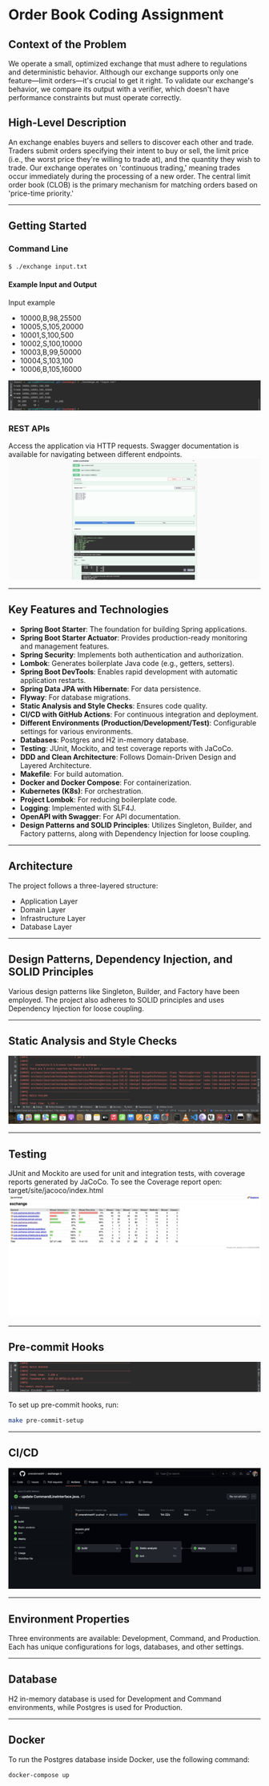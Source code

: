 # Order Book Coding Assignment

## Context of the Problem

We operate a small, optimized exchange that must adhere to regulations and deterministic behavior. Although our exchange supports only one feature—limit orders—it's crucial to get it right. To validate our exchange's behavior, we compare its output with a verifier, which doesn't have performance constraints but must operate correctly.

## High-Level Description

An exchange enables buyers and sellers to discover each other and trade. Traders submit orders specifying their intent to buy or sell, the limit price (i.e., the worst price they're willing to trade at), and the quantity they wish to trade. Our exchange operates on 'continuous trading,' meaning trades occur immediately during the processing of a new order. The central limit order book (CLOB) is the primary mechanism for matching orders based on 'price-time priority.'

---

## Getting Started

### Command Line

```bash
$ ./exchange input.txt
```

#### Example Input and Output
Input example
* 10000,B,98,25500
* 10005,S,105,20000
* 10001,S,100,500
* 10002,S,100,10000
* 10003,B,99,50000
* 10004,S,103,100
* 10006,B,105,16000

![CMD output example](README/cmd_example.png)


### REST APIs

Access the application via HTTP requests. Swagger documentation is available for navigating between different endpoints.
![Swagger OPEN API](README/swagger.jpeg)

---

## Key Features and Technologies

- **Spring Boot Starter**: The foundation for building Spring applications.
- **Spring Boot Starter Actuator**: Provides production-ready monitoring and management features.
- **Spring Security**: Implements both authentication and authorization.
- **Lombok**: Generates boilerplate Java code (e.g., getters, setters).
- **Spring Boot DevTools**: Enables rapid development with automatic application restarts.
- **Spring Data JPA with Hibernate**: For data persistence.
- **Flyway**: For database migrations.
- **Static Analysis and Style Checks**: Ensures code quality.
- **CI/CD with GitHub Actions**: For continuous integration and deployment.
- **Different Environments (Production/Development/Test)**: Configurable settings for various environments.
- **Databases**: Postgres and H2 in-memory database.
- **Testing**: JUnit, Mockito, and test coverage reports with JaCoCo.
- **DDD and Clean Architecture**: Follows Domain-Driven Design and Layered Architecture.
- **Makefile**: For build automation.
- **Docker and Docker Compose**: For containerization.
- **Kubernetes (K8s)**: For orchestration.
- **Project Lombok**: For reducing boilerplate code.
- **Logging**: Implemented with SLF4J.
- **OpenAPI with Swagger**: For API documentation.
- **Design Patterns and SOLID Principles**: Utilizes Singleton, Builder, and Factory patterns, along with Dependency Injection for loose coupling.

---

## Architecture

The project follows a three-layered structure:
- Application Layer
- Domain Layer
- Infrastructure Layer
- Database Layer

---

## Design Patterns, Dependency Injection, and SOLID Principles

Various design patterns like Singleton, Builder, and Factory have been employed. The project also adheres to SOLID principles and uses Dependency Injection for loose coupling.

---

## Static Analysis and Style Checks

![Style check](README/style_check.png)


---

## Testing

JUnit and Mockito are used for unit and integration tests, with coverage reports generated by JaCoCo.
To see the Coverage report open:
target/site/jacoco/index.html
![Style check](README/test_coverage_report.jpeg)


---

## Pre-commit Hooks

![Pre commit hooks](README/pre-commit.png)

To set up pre-commit hooks, run:

```bash
make pre-commit-setup
```

---

## CI/CD

![CI CD workflow](README/CI_CD.jpeg)


---

## Environment Properties

Three environments are available: Development, Command, and Production. Each has unique configurations for logs, databases, and other settings.

---

## Database

H2 in-memory database is used for Development and Command environments, while Postgres is used for Production.

---

## Docker

To run the Postgres database inside Docker, use the following command:

```bash
docker-compose up

